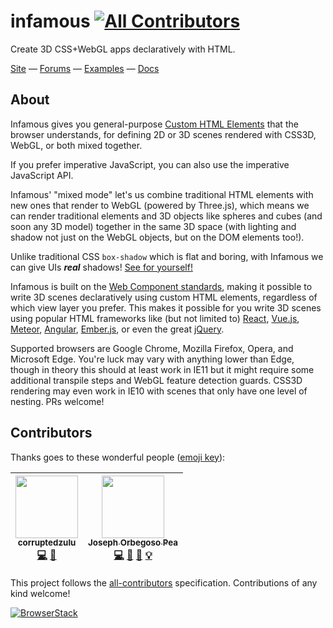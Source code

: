 infamous
[![All Contributors](https://img.shields.io/badge/all_contributors-2-orange.svg?style=flat-square)](#contributors)
========

Create 3D CSS+WebGL apps declaratively with HTML.

[Site](http://infamous.io) — [Forums](http://forums.infamous.io) — [Examples](./docs/examples.md) — [Docs](./docs/README.md)

About
-----

Infamous gives you general-purpose [Custom HTML
Elements](https://developers.google.com/web/fundamentals/architecture/building-components/customelements)
that the browser understands, for defining 2D or 3D scenes rendered with CSS3D,
WebGL, or both mixed together.

If you prefer imperative JavaScript, you can also use the imperative JavaScript
API.

Infamous' "mixed mode" let's us combine traditional HTML elements with new ones
that render to WebGL (powered by Three.js), which means we can render
traditional elements and 3D objects like spheres and cubes (and soon any 3D
model) together in the same 3D space (with lighting and shadow not just on the
WebGL objects, but on the DOM elements too!).

Unlike traditional CSS `box-shadow` which is flat and boring, with Infamous we
can give UIs __*real*__ shadows! [See for
yourself!](https://codepen.io/trusktr/pen/rpegZR)

Infamous is built on the [Web Component
standards](https://www.w3.org/standards/techs/components#w3c_all), making it
possible to write 3D scenes declaratively using custom HTML elements,
regardless of which view layer you prefer. This makes it possible for you write
3D scenes using popular HTML frameworks like (but not limited to)
[React](https://facebook.github.io/react), [Vue.js](https://vuejs.org),
[Meteor](http://meteor.com), [Angular](https://angular.io),
[Ember.js](https://www.emberjs.com), or even the great
[jQuery](http://jquery.com).

Supported browsers are Google Chrome, Mozilla Firefox, Opera, and Microsoft
Edge. You're luck may vary with anything lower than Edge, though in theory this
should at least work in IE11 but it might require some additional transpile
steps and WebGL feature detection guards. CSS3D rendering may even work in IE10
with scenes that only have one level of nesting. PRs welcome!

Contributors
------------

Thanks goes to these wonderful people ([emoji key](https://github.com/kentcdodds/all-contributors#emoji-key)):

<!-- ALL-CONTRIBUTORS-LIST:START - Do not remove or modify this section -->
| [<img src="https://avatars0.githubusercontent.com/u/2830402?v=4" width="100px;"/><br /><sub>corruptedzulu</sub>](https://github.com/corruptedzulu)<br />[💻](https://github.com/trusktr/infamous/commits?author=corruptedzulu "Code") [📖](https://github.com/trusktr/infamous/commits?author=corruptedzulu "Documentation") | [<img src="https://avatars3.githubusercontent.com/u/297678?v=4" width="100px;"/><br /><sub>Joseph Orbegoso Pea</sub>](http://trusktr.io)<br />[💻](https://github.com/trusktr/infamous/commits?author=trusktr "Code") [🐛](https://github.com/trusktr/infamous/issues?q=author%3Atrusktr "Bug reports") [📖](https://github.com/trusktr/infamous/commits?author=trusktr "Documentation") [💡](#example-trusktr "Examples") |
| :---: | :---: |
<!-- ALL-CONTRIBUTORS-LIST:END -->

This project follows the [all-contributors](https://github.com/kentcdodds/all-contributors) specification. Contributions of any kind welcome!

[![BrowserStack](https://cloud.githubusercontent.com/assets/297678/18807024/f6a2ed04-81f1-11e6-94d7-b4205ed77db8.png)](https://www.browserstack.com/)
